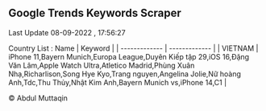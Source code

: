 

## Google Trends Keywords Scraper 
 
Last Update 08-09-2022 , 17:56:27

Country List :
 Name  | Keyword |
| ------------- | ------------- |
| VIETNAM | iPhone 11,Bayern Munich,Europa League,Duyên Kiếp tập 29,iOS 16,Đặng Văn Lâm,Apple Watch Ultra,Atletico Madrid,Phùng Xuân Nhạ,Richarlison,Song Hye Kyo,Trang nguyen,Angelina Jolie,Nữ hoàng Anh,Tdc,Thu Thủy,Nhật Kim Anh,Bayern Munich vs,iPhone 14,C1 |



© Abdul Muttaqin 
